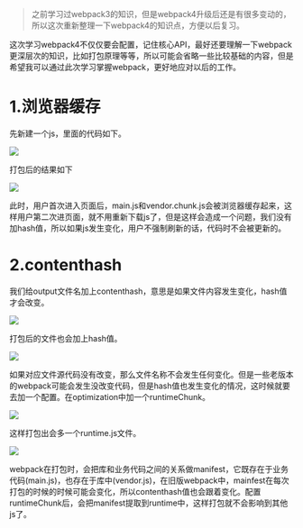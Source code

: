 >之前学习过webpack3的知识，但是webpack4升级后还是有很多变动的，所以这次重新整理一下webpack4的知识点，方便以后复习。

<p>这次学习webpack4不仅仅要会配置，记住核心API，最好还要理解一下webpack更深层次的知识，比如打包原理等等，所以可能会省略一些比较基础的内容，但是希望我可以通过此次学习掌握webpack，更好地应对以后的工作。</p>

<h1>1.浏览器缓存</h1>

<p>先新建一个js，里面的代码如下。</p>


![](https://user-gold-cdn.xitu.io/2019/5/13/16ab1a90446b3c42?w=320&h=245&f=png&s=13411)


<p>打包后的结果如下</p>


![](https://user-gold-cdn.xitu.io/2019/5/13/16ab1a9952cd6b32?w=293&h=116&f=png&s=2864)


<p>此时，用户首次进入页面后，main.js和vendor.chunk.js会被浏览器缓存起来，这样用户第二次进页面，就不用重新下载js了，但是这样会造成一个问题，我们没有加hash值，所以如果js发生变化，用户不强制刷新的话，代码时不会被更新的。</p>

<h1>2.contenthash</h1>

<p>我们给output文件名加上contenthash，意思是如果文件内容发生变化，hash值才会改变。</p>


![](https://user-gold-cdn.xitu.io/2019/5/13/16ab1ad8eaaf8328?w=574&h=178&f=png&s=13079)


<p>打包后的文件也会加上hash值。</p>


![](https://user-gold-cdn.xitu.io/2019/5/13/16ab1affc2d5cc72?w=297&h=139&f=png&s=6269)


<p>如果对应文件源代码没有改变，那么文件名称不会发生任何变化。但是一些老版本的webpack可能会发生没改变代码，但是hash值也发生变化的情况，这时候就要去加一个配置。在optimization中加一个runtimeChunk。</p>


![](https://user-gold-cdn.xitu.io/2019/5/13/16ab1b7e6ae63a60?w=528&h=179&f=png&s=9402)


<p>这样打包出会多一个runtime.js文件。</p>


![](https://user-gold-cdn.xitu.io/2019/5/13/16ab1b8d3393fc2e?w=292&h=174&f=png&s=8311)


<p>webpack在打包时，会把库和业务代码之间的关系做manifest，它既存在于业务代码(main.js)，也存在于库中(vendor.js)，在旧版webpack中，mainfest在每次打包的时候的时候可能会变化，所以contenthash值也会跟着变化。配置runtimeChunk后，会把manifest提取到runtime中，这样打包就不会影响到其他js了。</p>